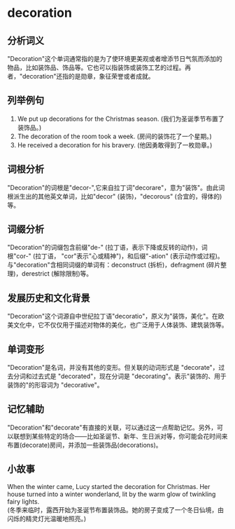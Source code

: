 # decoration

## 分析词义

  

"Decoration"这个单词通常指的是为了使环境更美观或者增添节日气氛而添加的物品，比如装饰品、饰品等。它也可以指装饰或装饰工艺的过程。再者，"decoration"还指的是勋章，象征荣誉或者成就。

  

## 列举例句

  

1.  We put up decorations for the Christmas season. (我们为圣诞季节布置了装饰品。)
2.  The decoration of the room took a week. (房间的装饰花了一个星期。)
3.  He received a decoration for his bravery. (他因勇敢得到了一枚勋章。)

  

## 词根分析

  

"Decoration"的词根是"decor-",它来自拉丁词"decorare"，意为"装饰"。由此词根派生出的其他英文单词，比如"decor" (装饰)，"decorous" (合宜的，得体的)等。

  

## 词缀分析

  

"Decoration"的词缀包含前缀"de-" (拉丁语，表示下降或反转的动作)，词根"cor-" (拉丁语， "cor"表示"心或精神")，和后缀"-ation" (表示动作或过程)。与"decoration"含相同词缀的单词有：deconstruct (拆析)，defragment (碎片整理)，derestrict (解除限制)等。

  

## 发展历史和文化背景

  

"Decoration"这个词源自中世纪拉丁语"decoratio"，原义为"装饰，美化"。在欧美文化中，它不仅仅用于描述对物体的美化，也广泛用于人体装饰、建筑装饰等。

  

## 单词变形

  

"Decoration"是名词，并没有其他的变形。但关联的动词形式是 "decorate"，过去分词和过去式是 "decorated"，现在分词是 "decorating"。表示"装饰的、用于装饰的"的形容词为 "decorative"。

  

## 记忆辅助

  

"Decoration"和"decorate"有直接的关联，可以通过这一点帮助记忆。另外，可以联想到某些特定的场合——比如圣诞节、新年、生日派对等，你可能会花时间来布置(decorate)房间，并添加一些装饰品(decorations)。

  

## 小故事

  

When the winter came, Lucy started the decoration for Christmas. Her house turned into a winter wonderland, lit by the warm glow of twinkling fairy lights.  
(冬季来临时，露西开始为圣诞节布置装饰品。她的房子变成了一个冬日仙境，由闪烁的精灵灯光温暖地照亮。)
